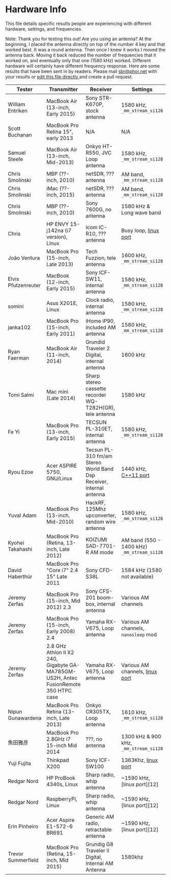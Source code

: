 Hardware Info
==============
This file details specific results people are experiencing with different hardware, settings, and frequencies.

Note: Thank you for testing this out! Are you using an antenna? At the beginning, I placed the antenna directly on top of the number 4 key and that worked best. It was a round antenna. Then once I knew it works I moved the antenna back. Moving it back reduced the number of frequencies that it worked on, and eventually only that one (1580 kHz) worked. Different hardware will certainly have different frequency response. Here are some results that have been sent in by readers. Please mail sbr@phor.net with your results or [edit this file directly ](https://github.com/fulldecent/system-bus-radio/edit/master/HARDWARE-INFO.md) and create a pull request.

| Tester                 | Transmitter                           | Receiver                        | Settings                      | Result                                                          |
| ---------------------- | ------------------------------------- | ------------------------------- | ----------------------------- | --------------------------------------------------------------- |
| William Entriken       | MacBook Air (13-inch, Early 2015)     | Sony STR-K670P, stock antenna   | 1580 kHz, `_mm_stream_si128`  | 2m open air, 1m thru drywall https://youtu.be/caGPmyMLYUI       |
| Scott Buchanan         | MacBook Pro Retina 15", early 2013    | N/A                             | N/A                           | Audible sound from computer https://goo.gl/ll3PxH               |
| Samuel Steele          | MacBook Air (13-inch, Mid-2013)       | Onkyo HT-R550, JVC Loop antenna | 1580 kHz, `_mm_stream_si128`  | Very clear at 2", only noise past 6"                            |
| Chris Smolinski        | MBP (??-inch, 2010)                   | netSDR, ??? antenna             | AM band, `_mm_stream_si128`   | No signal found anywhere on AM band                             |
| Chris Smolinski        | iMac (??-inch, 2015)                  | netSDR, ??? antenna             | AM band, `_mm_stream_si128`   | No signal found anywhere on AM band                             |
| Chris Smolinski        | MBP (??-inch, 2010)                   | Sony 7600G, no antenna          | 1580 kHz & Long wave band     | 4" clear, https://youtu.be/l8AYHnF8ZrA                          |
| Chris                  | HP ENVY 15-j142na (i7 version), Linux | Icom IC-R10, ??? antenna        | Busy loop, [linux port][1]    | Audible, noisy, not sure distance https://youtu.be/TXkh1ANSFGw  |
| João Ventura           | MacBook Pro (15-inch, Late 2013)      | Tech Fuzzion, tele antenna      | 1600 kHz, `_mm_stream_si128`  | Few inches https://youtu.be/oXAeGZaka7o                         |
| Elvis Pfutzenreuter    | MacBook (12-inch, Early 2015)         | Sony ICF-SW11, internal antenna | 1580 kHz, `_mm_stream_si128`  | Up to 2m, recommends turning off mains & light                  |
| somini                 | Asus X201E, Linux                     | Clock radio, internal antenna   | 1580 kHz, `_mm_stream_si128`  | A few inches https://youtu.be/Nroc2BtO6NU                       |
| janka102               | MacBook Pro (15-inch, Early 2011)     | iHome iP90, included AM antenna | 1580 kHz, `_mm_stream_si128`  | Several inches https://youtu.be/qN9D3bxkbXk                     |
| Ryan Faerman           | MacBook Air (11-inch, 2014)           | Grundid Traveler 2 Digital, internal antenna | 1600 kHz         | ~6-8 inches                                                     |
| Tomi Salmi             | Mac mini (Late 2014)                  | Sharp stereo cassette recorder WQ-T282H(GR), tele antenna | 1580 kHz  | Few inches, Audible, Noisy                                |
| Fe Yi                  | MacBook Pro (13-inch, Early 2015)     | TECSUN PL-310ET, internal antenna | 1580 kHz, `_mm_stream_si128`| ~10cm Above Keyboard                                            |
| Ryou Ezoe              | Acer ASPIRE 5750, GNU/Linux           | Tecsun PL-310 fm/am Stereo World Band Dsp Receiver, internal antenna | 1440 kHz, [C++11 port][2] | 30 cm                          |
| Yuval Adam             | MacBook Pro (13-inch, Mid-2010)       | HackRF, 125Mhz upconverter, random wire antenna | 1580 kHz, `_mm_stream_si128` | No discernible signal                            |
| Kyohei Takahashi       | MacBook Pro (Retina, 13-inch, Late 2012) | KOIZUMI SAD-7701-R AM mode | AM band (550 - 1400 kHz) `_mm_stream_si128`   | 30cm, https://youtu.be/RJlOnoK5WpQ                |
| David Haberthür        | MacBook Pro "Core i7" 2.4 15" Late 2011 | Sony CFD-S38L              | 1584 kHz (1580 not available) | Some cm                                                            |
| Jeremy Zerfas          | MacBook Pro (15-inch, Mid 2012) 2.3   | Sony CFS-201 boom-box, internal antenna | Various AM channels   | Up to 6 feet                                                    |
| Jeremy Zerfas          | MacBook Pro (15-inch, Early 2008) 2.4 | Yamaha RX-V675, Loop antenna    | Various AM channels, `nanosleep` mod        | Up to 7 feet, definitely farther than Mid 2012 model w/ same rcvr |
| Jeremy Zerfas          |  2.8 GHz Athlon II X2 240, Gigabyte GA-MA785GM-US2H, Antec FusionRemote 350 HTPC case | Yamaha RX-V675, Loop antenna | Various AM channels, [linux port][3] | Up to 6" from the processor|
| Nipun Gunawardena      | MacBook Pro Retina (13-inch, Late 2013) | Onkyo CR305TX, Loop antenna   | 1610 kHz, `_mm_stream_si128`  | Audible, ?? inches                                              |
| 魚田雅彦                | MacBook Pro 2.8GHz i7 15-inch Mid 2014 | ???, no antenna                | 1300 kHz & 900 kHz, `_mm_stream_si128` | 6 inches, https://twitter.com/muota_here/status/704924596802342913 |
| Yuji Fujita            | Thinkpad X200                          | Sony ICF-SW100                 | 1363Khz, [linux port][1]      | 0.5m https://youtu.be/li9hHM4NkWA                               |
| Redgar Nord            | HP ProBook 4340s, Linux               | Sharp radio, whip antenna       | ~1590 kHz, [linux port][12]   | 6-7", very orientation dependent                                |
| Redgar Nord            | RaspberryPi, Linux                     | Sharp radio, whip antenna       | ~1590 kHz, [linux port][12]   | No signal at all                                               |
| Erin Pinheiro          | Acer Aspire E1-572-6 BR691  | Generic AM radio, retractable antenna | ~1590 kHz, [linux port][12]   | Slightly noisy result, 10-20cm - `https://dl.dropboxusercontent.com/u/9435923/code/audio_2016-03-02_18-24-30.ogg`
| Trevor Summerfield | MacBook Pro (Retina, 15-inch, Mid 2015) | Grundig G8 Traveler II Digital, Internal AM Antenna | 1580khz | 50dbu signal, 0db SNR, but audible tones up to several inches above keyboard |

[1]: https://github.com/anfractuosity/system-bus-radio/blob/master/main.c
[2]: https://github.com/EzoeRyou/system-bus-radio/blob/master/main.cpp
[3]: https://github.com/fulldecent/system-bus-radio/pull/3
[4]: https://github.com/fulldecent/system-bus-radio/pull/12
